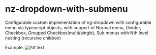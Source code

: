 # nz-dropdown-with-submenu
Configurable custom implementation of ng-dropdown with configurable menu via typescript objects, with support of Normal menu, Divider, Checkbox, Grouped Checkbox(multi/single), Sub menus with Nth level nesting (recursive children)

Example:
![Alt text](assets/dropdown.png "a title")